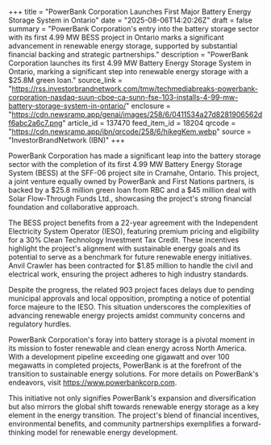 +++
title = "PowerBank Corporation Launches First Major Battery Energy Storage System in Ontario"
date = "2025-08-06T14:20:26Z"
draft = false
summary = "PowerBank Corporation's entry into the battery storage sector with its first 4.99 MW BESS project in Ontario marks a significant advancement in renewable energy storage, supported by substantial financial backing and strategic partnerships."
description = "PowerBank Corporation launches its first 4.99 MW Battery Energy Storage System in Ontario, marking a significant step into renewable energy storage with a $25.8M green loan."
source_link = "https://rss.investorbrandnetwork.com/tmw/techmediabreaks-powerbank-corporation-nasdaq-suun-cboe-ca-sunn-fse-103-installs-4-99-mw-battery-storage-system-in-ontario/"
enclosure = "https://cdn.newsramp.app/genai/images/258/6/0411534a27d8281906562df6abc2a6c7.png"
article_id = 137470
feed_item_id = 18204
qrcode = "https://cdn.newsramp.app/ibn/qrcode/258/6/hikegKem.webp"
source = "InvestorBrandNetwork (IBN)"
+++

<p>PowerBank Corporation has made a significant leap into the battery storage sector with the completion of its first 4.99 MW Battery Energy Storage System (BESS) at the SFF-06 project site in Cramahe, Ontario. This project, a joint venture equally owned by PowerBank and First Nations partners, is backed by a $25.8 million green loan from RBC and a $45 million deal with Solar Flow-Through Funds Ltd., showcasing the project's strong financial foundation and collaborative approach.</p><p>The BESS project benefits from a 22-year agreement with the Independent Electricity System Operator (IESO), featuring premium pricing and eligibility for a 30% Clean Technology Investment Tax Credit. These incentives highlight the project's alignment with sustainable energy goals and its potential to serve as a benchmark for future renewable energy initiatives. Anvil Crawler has been contracted for $1.85 million to handle the civil and electrical work, ensuring the project adheres to high industry standards.</p><p>Despite the progress, the related 903 project faces delays due to pending municipal approvals and local opposition, prompting a notice of potential force majeure to the IESO. This situation underscores the complexities of advancing renewable energy projects amidst community concerns and regulatory hurdles.</p><p>PowerBank Corporation's foray into battery storage is a pivotal moment in its mission to foster renewable and clean energy across North America. With a development pipeline exceeding one gigawatt and over 100 megawatts in completed projects, PowerBank is at the forefront of the transition to sustainable energy solutions. For more details on PowerBank's endeavors, visit <a href='https://www.powerbankcorp.com' rel='nofollow' target='_blank'>https://www.powerbankcorp.com</a>.</p><p>This initiative not only signifies PowerBank's expansion and diversification but also mirrors the global shift towards renewable energy storage as a key element in the energy transition. The project's blend of financial incentives, environmental benefits, and community partnerships exemplifies a forward-thinking model for renewable energy development.</p>